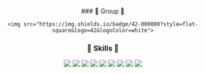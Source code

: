 <div align="center">
  ### 🌟 Group 🌟
  
    <img src="https://img.shields.io/badge/42-000000?style=flat-square&logo=42&logoColor=white">
    
  ### 💪 Skills 💪

<!--
**mok010/mok010** is a ✨ _special_ ✨ repository because its `README.md` (this file) appears on your GitHub profile.

Here are some ideas to get you started:

- 🔭 I’m currently working on ...
- 🌱 I’m currently learning ...
- 👯 I’m looking to collaborate on ...
- 🤔 I’m looking for help with ...
- 💬 Ask me about ...
- 📫 How to reach me: ...
- 😄 Pronouns: ...
- ⚡ Fun fact: ...
-->


  <img src="https://img.shields.io/badge/Android-3DDC84?style=flat-square&logo=Android&logoColor=white">
  <img src="https://img.shields.io/badge/python-3776AB?style=flat-square&logo=python&logoColor=white">
  <img src="https://img.shields.io/badge/c-A8B9CC?style=flat-square&logo=c&logoColor=white">
  <img src="https://img.shields.io/badge/JavaScript-F7DF1E?style=flat-square&logo=JavaScript&logoColor=white">
  <img src="https://img.shields.io/badge/HTML5-E34F26?style=flat-square&logo=HTML5&logoColor=white">
  <img src="https://img.shields.io/badge/VirtualBox-183A61?style=flat-square&logo=VirtualBox&logoColor=white">
  <img src="https://img.shields.io/badge/NumPy-013243?style=flat-square&logo=NumPy&logoColor=white"
  <img src="https://img.shields.io/badge/Unity-000000?style=flat-square&logo=Unity&logoColor=white">
  <img src="https://img.shields.io/badge/Java-384485?style=flat-square&logo=Java&logoColor=white" >
  <img src="https://img.shields.io/badge/Git-A38F59?style=flat-square&logo=Git&logoColor=white">
</div>
